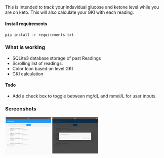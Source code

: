 This is intended to track your indavidual glucose and ketone level while you are on keto. This will also calculate your GKI with each reading. 

#### Install requirements
`pip install -r requirements.txt`


### What is working
- SQLite3 database storage of past Readings
- Scrolling list of readings.
- Color Icon based on level GKI 
- GKI calculation

#### Todo
- Add a check box to toggle between mg/dL and mmol/L for user inputs.

### Screenshots
<img src="screenshots/main_screen.png" width="30%"></img><img src="screenshots/delete_entry.png" width="30%"></img>
